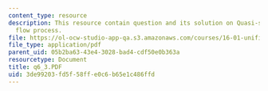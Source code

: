 ```yaml
---
content_type: resource
description: This resource contain question and its solution on Quasi-static steady
  flow process.
file: https://ol-ocw-studio-app-qa.s3.amazonaws.com/courses/16-01-unified-engineering-i-ii-iii-iv-fall-2005-spring-2006/3de99203fd5f58ffe0c6b65e1c486ffd_q6_3.PDF
file_type: application/pdf
parent_uid: 05b2ba63-43e4-3028-bad4-cdf50e0b363a
resourcetype: Document
title: q6_3.PDF
uid: 3de99203-fd5f-58ff-e0c6-b65e1c486ffd
---
```

